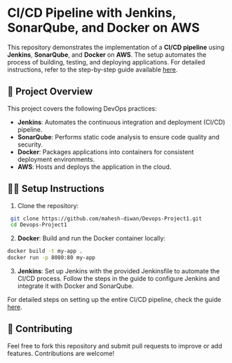 # CI/CD Pipeline with Jenkins, SonarQube, and Docker on AWS

This repository demonstrates the implementation of a **CI/CD pipeline** using **Jenkins**, **SonarQube**, and **Docker** on **AWS**. The setup automates the process of building, testing, and deploying applications. For detailed instructions, refer to the step-by-step guide available [here](https://mahesh1215.hashnode.dev/a-beginners-guide-to-setting-up-a-cicd-pipeline-with-jenkins-sonarqube-and-docker-on-aws).

## 🚀 Project Overview

This project covers the following DevOps practices:

- **Jenkins**: Automates the continuous integration and deployment (CI/CD) pipeline.
- **SonarQube**: Performs static code analysis to ensure code quality and security.
- **Docker**: Packages applications into containers for consistent deployment environments.
- **AWS**: Hosts and deploys the application in the cloud.

## 🧑‍💻 Setup Instructions

1. Clone the repository:

  ```bash
   git clone https://github.com/mahesh-diwan/Devops-Project1.git
   cd Devops-Project1
   ```

2. **Docker**: Build and run the Docker container locally:

  ```bash
  docker build -t my-app .
  docker run -p 8080:80 my-app
  ```

3. **Jenkins**: Set up Jenkins with the provided Jenkinsfile to automate the CI/CD process. Follow the steps in the guide to configure Jenkins and integrate it with Docker and SonarQube.

For detailed steps on setting up the entire CI/CD pipeline, check the guide [here](https://mahesh1215.hashnode.dev/a-beginners-guide-to-setting-up-a-cicd-pipeline-with-jenkins-sonarqube-and-docker-on-aws).

## 🌟 Contributing

Feel free to fork this repository and submit pull requests to improve or add features. Contributions are welcome!
